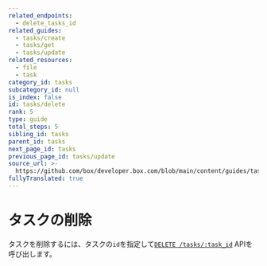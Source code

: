 ```yaml
---
related_endpoints:
  - delete_tasks_id
related_guides:
  - tasks/create
  - tasks/get
  - tasks/update
related_resources:
  - file
  - task
category_id: tasks
subcategory_id: null
is_index: false
id: tasks/delete
rank: 5
type: guide
total_steps: 5
sibling_id: tasks
parent_id: tasks
next_page_id: tasks
previous_page_id: tasks/update
source_url: >-
  https://github.com/box/developer.box.com/blob/main/content/guides/tasks/5-delete.md
fullyTranslated: true
---
```

# タスクの削除

タスクを削除するには、タスクの`id`を指定して[`DELETE /tasks/:task_id`](e://delete_tasks_id) APIを呼び出します。

<Samples id="delete_tasks_id">

</Samples>
